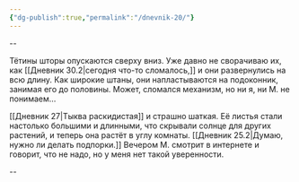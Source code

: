 ```yaml
---
{"dg-publish":true,"permalink":"/dnevnik-20/"}
---
```



--

Тётины шторы опускаются сверху вниз. Уже давно не сворачиваю их, как [[Дневник 30.2\|сегодня что-то сломалось,]] и они развернулись на всю длину. Как широкие штаны, они напластываются на подоконник, занимая его до половины. Может, сломался механизм, но ни я, ни М. не понимаем…

[[Дневник 27\|Тыква раскидистая]] и страшно шаткая. Её листья стали настолько большими и длинными, что скрывали солнце для других растений, и теперь она растёт в углу комнаты. [[Дневник 25.2\|Думаю, нужно ли делать подпорки.]] Вечером М. смотрит в интернете и говорит, что не надо, но у меня нет такой уверенности.

--